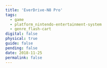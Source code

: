 ```yaml
---
title: 'EverDrive-N8 Pro'
tags:
  - game
  - platform_nintendo-entertainment-system
  - genre_flash-cart
digital: false
physical: true
guide: false
pending: false
date: 2018-11-25
permalink: false
---
```

